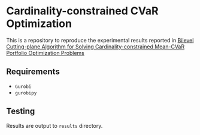 # Cardinality-constrained CVaR Optimization

This is a repository to reproduce the experimental results reported in [Bilevel Cutting-plane Algorithm for Solving Cardinality-constrained Mean-CVaR Portfolio Optimization Problems](https://arxiv.org/abs/2005.12797)

## Requirements
- `Gurobi`
- `gurobipy`

## Testing
Results are output to `results` directory.
